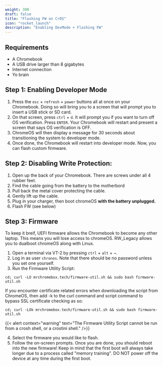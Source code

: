 ```yaml
---
weight: 300
draft: false
title: "Flashing FW on CrOS"
icon: "rocket_launch"
description: "Enabling DevMode + Flashing FW"
---
```


## Requirements

- A Chromebook
- A USB drive larger than 8 gigabytes
- Internet connection
- Yo brain

## Step 1: Enabling Developer Mode

1. Press the `esc` + `refresh` + `power` buttons all at once on your Chromebook. Doing so will bring you to a screen that will prompt you to insert a USB stick or SD card.
2. On that screen, press `ctrl` + `d`. It will prompt you if you want to turn off OS verification. Press `ENTER`. Your Chromebook will restart and present a screen that says OS verification is OFF.
3. ChromeOS will then display a message for 30 seconds about transitioning the system to developer mode.
4. Once done, the Chromebook will restart into developer mode. Now, you can flash custom firmware.


## Step 2: Disabling Write Protection:

1. Open up the back of your Chromebook. There are screws under all 4 rubber feet.
2. Find the cable going from the battery to the motherbord
3. Pull back the metal cover protecting the cable.
4. Gently lift up the cable.
5. Plug in your charger, then boot chromeOS **with the battery unplugged.**
6. Flash FW (see below)

## Step 3: Firmware

To keep it breif, UEFI firmware allows the Chromebook to become any other laptop. This means you will lose access to chromeOS. RW_Legacy allows you to dualboot chromeOS along with Linux.

1. Open a terminal via VT-2 by pressing `ctrl` + `alt` + `→`.
2. Log in as user `chronos`. Note that there should be no password unless you set one yourself.
3. Run the Firmware Utility Script:
  ```shell
cd; curl -LO mrchromebox.tech/firmware-util.sh && sudo bash firmware-util.sh
```

If you encounter certificate related errors when downloading the script from ChromeOS, then add -k to the curl command and script command to bypass SSL certificate checking as so:
```shell
cd; curl -LOk mrchromebox.tech/firmware-util.sh && sudo bash firmware-util.sh
```

{{< alert context="warning" text="The Firmware Utility Script cannot be run from a crosh shell, or a crostini shell." />}}

4. Select the firmware you would like to flash.
5. Follow the on-screen prompts. Once you are done, you should reboot into the new firmware! Keep in mind that the first boot will always take longer due to a process called "memory training". DO NOT power off the device at any time during the first boot.

